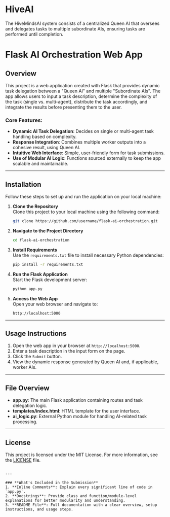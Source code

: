 # HiveAI
The HiveMindsAI system consists of a centralized Queen AI that oversees and delegates tasks to multiple subordinate AIs, ensuring tasks are performed until completion.

# Flask AI Orchestration Web App

## Overview
This project is a web application created with Flask that provides dynamic task delegation between a "Queen AI" and multiple "Subordinate AIs". The app allows users to input a task description, determine the complexity of the task (single vs. multi-agent), distribute the task accordingly, and integrate the results before presenting them to the user.

### Core Features:
- **Dynamic AI Task Delegation**: Decides on single or multi-agent task handling based on complexity.
- **Response Integration**: Combines multiple worker outputs into a cohesive result, using Queen AI.
- **Intuitive Web Interface**: Simple, user-friendly form for task submissions.
- **Use of Modular AI Logic**: Functions sourced externally to keep the app scalable and maintainable.

---

## Installation

Follow these steps to set up and run the application on your local machine:

1. **Clone the Repository**  
   Clone this project to your local machine using the following command:
   ```bash
   git clone https://github.com/username/flask-ai-orchestration.git
   ```

2. **Navigate to the Project Directory**  
   ```bash
   cd flask-ai-orchestration
   ```

3. **Install Requirements**  
   Use the `requirements.txt` file to install necessary Python dependencies:
   ```bash
   pip install -r requirements.txt
   ```

4. **Run the Flask Application**  
   Start the Flask development server:
   ```bash
   python app.py
   ```

5. **Access the Web App**  
   Open your web browser and navigate to:
   ```
   http://localhost:5000
   ```

---

## Usage Instructions

1. Open the web app in your browser at `http://localhost:5000`.
2. Enter a task description in the input form on the page.
3. Click the `Submit` button.
4. View the dynamic response generated by Queen AI and, if applicable, worker AIs.

---

## File Overview

- **app.py**: The main Flask application containing routes and task delegation logic.
- **templates/index.html**: HTML template for the user interface.
- **ai_logic.py**: External Python module for handling AI-related task processing.

---

## License

This project is licensed under the MIT License. For more information, see the [LICENSE](LICENSE) file.
```

---

### **What's Included in the Submission**
1. **Inline Comments**: Explain every significant line of code in `app.py`.
2. **Docstrings**: Provide class and function/module-level explanations for better modularity and understanding.
3. **README File**: Full documentation with a clear overview, setup instructions, and usage steps.
